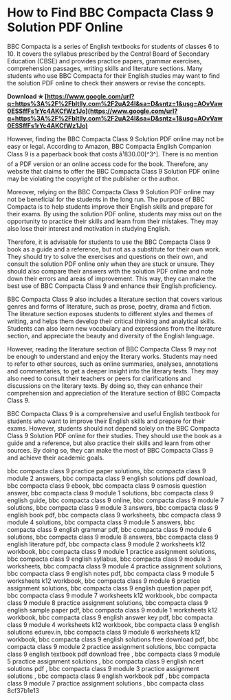 # How to Find BBC Compacta Class 9 Solution PDF Online
 
BBC Compacta is a series of English textbooks for students of classes 6 to 10. It covers the syllabus prescribed by the Central Board of Secondary Education (CBSE) and provides practice papers, grammar exercises, comprehension passages, writing skills and literature sections. Many students who use BBC Compacta for their English studies may want to find the solution PDF online to check their answers or revise the concepts.
 
**Download ✯ [https://www.google.com/url?q=https%3A%2F%2Fbltlly.com%2F2uA24I&sa=D&sntz=1&usg=AOvVaw0ESSffFs1rYc4AKCfWz1Jo](https://www.google.com/url?q=https%3A%2F%2Fbltlly.com%2F2uA24I&sa=D&sntz=1&usg=AOvVaw0ESSffFs1rYc4AKCfWz1Jo)**


 
However, finding the BBC Compacta Class 9 Solution PDF online may not be easy or legal. According to Amazon, BBC Compacta English Companion Class 9 is a paperback book that costs â¹830.00[^3^]. There is no mention of a PDF version or an online access code for the book. Therefore, any website that claims to offer the BBC Compacta Class 9 Solution PDF online may be violating the copyright of the publisher or the author.
 
Moreover, relying on the BBC Compacta Class 9 Solution PDF online may not be beneficial for the students in the long run. The purpose of BBC Compacta is to help students improve their English skills and prepare for their exams. By using the solution PDF online, students may miss out on the opportunity to practice their skills and learn from their mistakes. They may also lose their interest and motivation in studying English.
 
Therefore, it is advisable for students to use the BBC Compacta Class 9 book as a guide and a reference, but not as a substitute for their own work. They should try to solve the exercises and questions on their own, and consult the solution PDF online only when they are stuck or unsure. They should also compare their answers with the solution PDF online and note down their errors and areas of improvement. This way, they can make the best use of BBC Compacta Class 9 and enhance their English proficiency.
  
BBC Compacta Class 9 also includes a literature section that covers various genres and forms of literature, such as prose, poetry, drama and fiction. The literature section exposes students to different styles and themes of writing, and helps them develop their critical thinking and analytical skills. Students can also learn new vocabulary and expressions from the literature section, and appreciate the beauty and diversity of the English language.
 
However, reading the literature section of BBC Compacta Class 9 may not be enough to understand and enjoy the literary works. Students may need to refer to other sources, such as online summaries, analyses, annotations and commentaries, to get a deeper insight into the literary texts. They may also need to consult their teachers or peers for clarifications and discussions on the literary texts. By doing so, they can enhance their comprehension and appreciation of the literature section of BBC Compacta Class 9.
 
BBC Compacta Class 9 is a comprehensive and useful English textbook for students who want to improve their English skills and prepare for their exams. However, students should not depend solely on the BBC Compacta Class 9 Solution PDF online for their studies. They should use the book as a guide and a reference, but also practice their skills and learn from other sources. By doing so, they can make the most of BBC Compacta Class 9 and achieve their academic goals.
 
bbc compacta class 9 practice paper solutions,  bbc compacta class 9 module 2 answers,  bbc compacta class 9 english solutions pdf download,  bbc compacta class 9 ebook,  bbc compacta class 9 osmosis question answer,  bbc compacta class 9 module 1 solutions,  bbc compacta class 9 english guide,  bbc compacta class 9 online,  bbc compacta class 9 module 7 solutions,  bbc compacta class 9 module 3 answers,  bbc compacta class 9 english book pdf,  bbc compacta class 9 worksheets,  bbc compacta class 9 module 4 solutions,  bbc compacta class 9 module 5 answers,  bbc compacta class 9 english grammar pdf,  bbc compacta class 9 module 6 solutions,  bbc compacta class 9 module 8 answers,  bbc compacta class 9 english literature pdf,  bbc compacta class 9 module 2 worksheets k12 workbook,  bbc compacta class 9 module 1 practice assignment solutions,  bbc compacta class 9 english syllabus,  bbc compacta class 9 module 3 worksheets,  bbc compacta class 9 module 4 practice assignment solutions,  bbc compacta class 9 english notes pdf,  bbc compacta class 9 module 5 worksheets k12 workbook,  bbc compacta class 9 module 6 practice assignment solutions,  bbc compacta class 9 english question paper pdf,  bbc compacta class 9 module 7 worksheets k12 workbook,  bbc compacta class 9 module 8 practice assignment solutions,  bbc compacta class 9 english sample paper pdf,  bbc compacta class 9 module 1 worksheets k12 workbook,  bbc compacta class 9 english answer key pdf,  bbc compacta class 9 module 4 worksheets k12 workbook,  bbc compacta class 9 english solutions edurev.in,  bbc compacta class 9 module 6 worksheets k12 workbook,  bbc compacta class 9 english solutions free download pdf,  bbc compacta class 9 module 2 practice assignment solutions,  bbc compacta class 9 english textbook pdf download free ,  bbc compacta class 9 module 5 practice assignment solutions ,  bbc compacta class 9 english ncert solutions pdf ,  bbc compacta class 9 module 3 practice assignment solutions ,  bbc compacta class 9 english workbook pdf ,  bbc compacta class 9 module 7 practice assignment solutions ,  bbc compacta class
 8cf37b1e13
 
